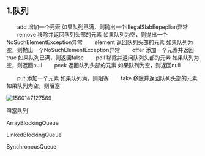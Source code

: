 

## 1.队列

　　add        增加一个元索                    		 	如果队列已满，则抛出一个IIIegaISlabEepeplian异常
　　remove   移除并返回队列头部的元素    	如果队列为空，则抛出一个NoSuchElementException异常
　　element  返回队列头部的元素             	  如果队列为空，则抛出一个NoSuchElementException异常
　　offer       添加一个元素并返回true       	 如果队列已满，则返回false
　　poll         移除并返问队列头部的元素    	如果队列为空，则返回null
　　peek       返回队列头部的元素             		如果队列为空，则返回null

　　put         添加一个元素                      			如果队列满，则阻塞
　　take        移除并返回队列头部的元素     	如果队列为空，则阻塞

![1560147127569](D:\笔记\img\1560147127569.png)

阻塞队列

ArrayBlockingQueue

LinkedBlockingQueue

SynchronousQueue

